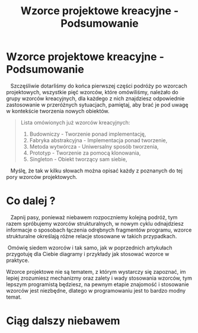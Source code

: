 ﻿---
layout: post
title: Wzorce projektowe kreacyjne - Podsumowanie
feature-img: assets/img/uploads/wzorce-kreacyjne.jpeg
tags:
- Wzorce_projektowe

---
# Wzorce projektowe kreacyjne - Podsumowanie 

  
&nbsp;Szczęśliwie dotarliśmy do końca pierwszej części podróży po wzorcach projektowych, wszystkie pięć wzorców, które omówiliśmy, należało do grupy wzorców kreacyjnych, dla każdego z nich znajdziesz odpowiednie zastosowanie w przeróżnych sytuacjach, pamiętaj, aby brać je pod uwagę w kontekście tworzenia nowych obiektów.




<blockquote class="base-font-size">
    <p>Lista omówionych już wzorców kreacyjnych:</p>
    <ol>
        <li>
            Budowniczy - Tworzenie ponad implementację,
        </li>
        <li>
            Fabryka abstrakcyjna - Implementacja ponad tworzenie,
        </li>
        <li>
            Metoda wytwórcza - Uniwersalny sposób tworzenia,
        </li>
        <li>
            Prototyp - Tworzenie za pomocą klonowania,
        </li>
        <li>
            Singleton - Obiekt tworzący sam siebie,
        </li>
    </ol>
</blockquote >

  
&nbsp;Myślę, że tak w kilku słowach można opisać każdy z poznanych do tej pory wzorców projektowych.



# Co dalej ? 

  
&nbsp;Zapnij pasy, ponieważ niebawem rozpoczniemy kolejną podróż, tym razem spróbujemy wzorców strukturalnych, w nowym cyklu odnajdziesz informacje o sposobach łączenia odrębnych fragmentów programu, wzorce strukturalne określają różne relacje stosowane w takich przypadkach.


&nbsp;Omówię siedem wzorców i tak samo, jak w poprzednich artykułach przygotuję dla Ciebie diagramy i przykłady jak stosować wzorce w praktyce.


Wzorce projektowe nie są tematem, z którym wystarczy się zapoznać, im lepiej zrozumiesz mechanizmy oraz zalety i wady stosowania wzorców, tym lepszym programistą będziesz, na pewnym etapie znajomość i stosowanie wzorców jest niezbędne, dlatego w programowaniu jest to bardzo modny temat. 




# Ciąg dalszy niebawem 
